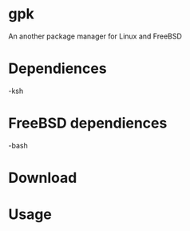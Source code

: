 # gpk
An another package manager for Linux and FreeBSD
# Dependiences
-ksh
# FreeBSD dependiences
-bash
# Download
# Usage
